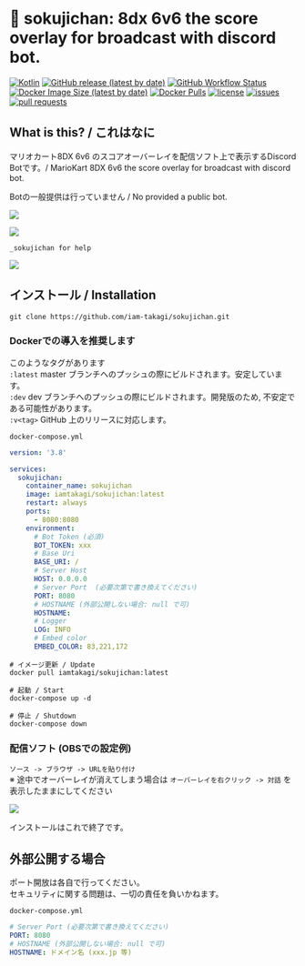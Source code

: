 # 💬 sokujichan: 8dx 6v6 the score overlay for broadcast with discord bot.

[![Kotlin](https://img.shields.io/badge/Kotlin-1.4.21-blue)](https://kotlinlang.org)
[![GitHub release (latest by date)](https://img.shields.io/github/v/release/iam-takagi/sokujichan)](https://github.com/iam-takagi/sokujichan/releases)
[![GitHub Workflow Status](https://img.shields.io/github/workflow/status/iam-takagi/sokujichan/Docker)](https://hub.docker.com/r/iamtakagi/sokujichan)
[![Docker Image Size (latest by date)](https://img.shields.io/docker/image-size/iamtakagi/sokujichan)](https://hub.docker.com/r/iamtakagi/sokujichan)
[![Docker Pulls](https://img.shields.io/docker/pulls/iamtakagi/sokujichan)](https://hub.docker.com/r/iamtakagi/sokujichan)
[![license](https://img.shields.io/github/license/iam-takagi/sokujichan)](https://github.com/iam-takagi/sokujichan/blob/master/LICENSE)
[![issues](https://img.shields.io/github/issues/iam-takagi/sokujichan)](https://github.com/iam-takagi/sokujichan/issues)
[![pull requests](https://img.shields.io/github/issues-pr/iam-takagi/sokujichan)](https://github.com/iam-takagi/sokujichan/pulls)

## What is this? / これはなに
マリオカート8DX 6v6 のスコアオーバーレイを配信ソフト上で表示するDiscord Botです。/
MarioKart 8DX 6v6 the score overlay for broadcast with discord bot.

Botの一般提供は行っていません / No provided a public bot.

![](https://i.gyazo.com/3a394b3260d101fd58c29cc528dc93a3.jpg)

![](https://i.gyazo.com/e2b6f639ddd5adcde9e856d6148f04da.png)

`_sokujichan for help`   

![](https://i.gyazo.com/4578c6b17349bbfffcff9086506fa15b.png)

## インストール / Installation

`git clone https://github.com/iam-takagi/sokujichan.git`

### Dockerでの導入を推奨します

このようなタグがあります\
`:latest` master ブランチへのプッシュの際にビルドされます。安定しています。\
`:dev` dev ブランチへのプッシュの際にビルドされます。開発版のため, 不安定である可能性があります。\
`:v<tag>` GitHub 上のリリースに対応します。

`docker-compose.yml`
```yml
version: '3.8'

services:
  sokujichan:
    container_name: sokujichan
    image: iamtakagi/sokujichan:latest
    restart: always
    ports:
      - 8080:8080
    environment:
      # Bot Token (必須)
      BOT_TOKEN: xxx
      # Base Uri
      BASE_URI: /
      # Server Host
      HOST: 0.0.0.0
      # Server Port  (必要次第で書き換えてください)
      PORT: 8080
      # HOSTNAME (外部公開しない場合: null で可)
      HOSTNAME:
      # Logger
      LOG: INFO
      # Embed color
      EMBED_COLOR: 83,221,172
```

```
# イメージ更新 / Update
docker pull iamtakagi/sokujichan:latest

# 起動 / Start
docker-compose up -d

# 停止 / Shutdown
docker-compose down
```

### 配信ソフト (OBSでの設定例)
`ソース -> ブラウザ -> URLを貼り付け`\
※ 途中でオーバーレイが消えてしまう場合は `オーバーレイを右クリック -> 対話` を表示したままにしてください

![](https://i.gyazo.com/d01c8e6b26ff5e7f37bdd3fc4f85daa7.png)

インストールはこれで終了です。

## 外部公開する場合
ポート開放は各自で行ってください。\
セキュリティに関する問題は、一切の責任を負いかねます。

`docker-compose.yml`
```yml
# Server Port (必要次第で書き換えてください)
PORT: 8080
# HOSTNAME (外部公開しない場合: null で可)
HOSTNAME: ドメイン名 (xxx.jp 等)
```
